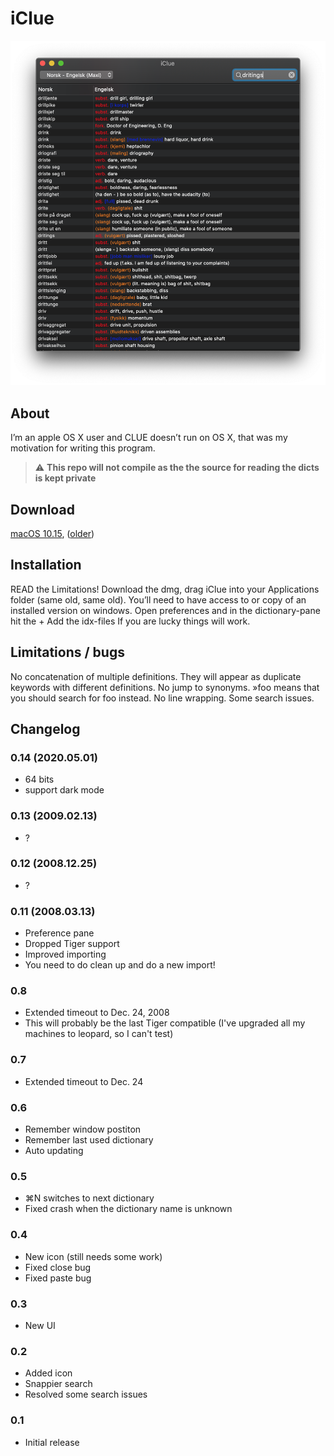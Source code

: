 # iClue
![screenshot](web/screenshot.png)
## About
I’m an apple OS X user and CLUE doesn’t run on OS X, that was my motivation for writing this program.

> :warning: **This repo will not compile as the the source for reading the dicts is kept private**

## Download
[macOS 10.15](https://github.com/hsorbo/iclue/releases/download/v0.14/iClue_0.14.dmg),
([older](https://github.com/hsorbo/iclue/releases))

## Installation
READ the Limitations!
Download the dmg, drag iClue into your Applications folder (same old, same old).
You’ll need to have access to or copy of an installed version on windows.
Open preferences and in the dictionary-pane hit the +
Add the idx-files
If you are lucky things will work.

## Limitations / bugs
No concatenation of multiple definitions. They will appear as duplicate keywords with different definitions.
No jump to synonyms. »foo means that you should search for foo instead.
No line wrapping.
Some search issues.

## Changelog

### 0.14 (2020.05.01)
- 64 bits
- support dark mode

### 0.13 (2009.02.13)

- ?

### 0.12 (2008.12.25)

- ?

### 0.11 (2008.03.13)

- Preference pane
- Dropped Tiger support
- Improved importing
- You need to do clean up and do a new import!

### 0.8

- Extended timeout to Dec. 24, 2008
- This will probably be the last Tiger compatible (I've upgraded all my machines to leopard, so I can't test)

### 0.7

- Extended timeout to Dec. 24

### 0.6

- Remember window postiton
- Remember last used dictionary
- Auto updating

### 0.5

- ⌘N switches to next dictionary
- Fixed crash when the dictionary name is unknown

### 0.4

- New icon (still needs some work)
- Fixed close bug
- Fixed paste bug

### 0.3

- New UI

### 0.2

- Added icon
- Snappier search
- Resolved some search issues

### 0.1 
- Initial release

